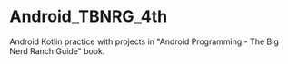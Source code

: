 # Android_TBNRG_4th
Android Kotlin practice with projects in "Android Programming - The Big Nerd Ranch Guide" book.
